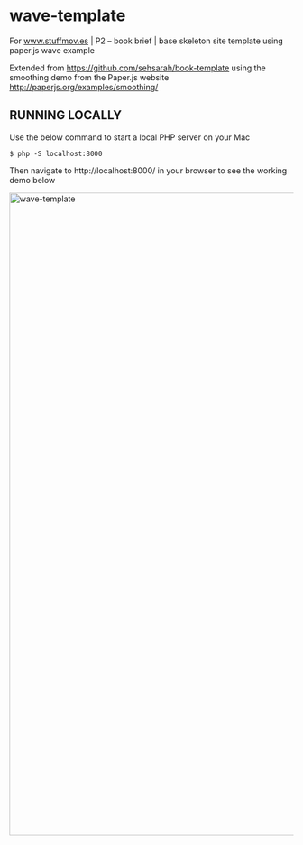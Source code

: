 # wave-template
For www.stuffmov.es | P2 – book brief | base skeleton site template using paper.js wave example

Extended from https://github.com/sehsarah/book-template using the smoothing demo from the Paper.js website http://paperjs.org/examples/smoothing/

## RUNNING LOCALLY

Use the below command to start a local PHP server on your Mac

```
$ php -S localhost:8000
```

Then navigate to http://localhost:8000/ in your browser to see the working demo below

<img width="1139" alt="wave-template" src="https://user-images.githubusercontent.com/1064684/63905536-a7ac3080-ca68-11e9-881e-16a155d9c2d6.png">

